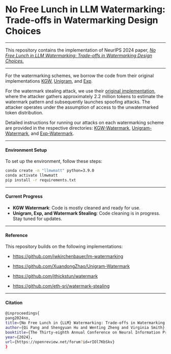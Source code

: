# No Free Lunch in LLM Watermarking: Trade-offs in Watermarking Design Choices

----

This repository contains the implementation of NeurIPS 2024 paper, [*No Free Lunch in LLM Watermarking: Trade-offs in Watermarking Design Choices.*](https://openreview.net/pdf?id=rIOl7KbSkv])


----

For the watermarking schemes, we borrow the code from their original implementations [KGW](https://github.com/jwkirchenbauer/lm-watermarking), [Unigram](https://github.com/XuandongZhao/Unigram-Watermark), and [Exp](https://github.com/jthickstun/watermark).

For the watermark stealing attack, we use their [original implementation](https://github.com/eth-sri/watermark-stealing), where the attacker gathers approximately 2.2 million tokens to estimate the watermark pattern and subsequently launches spoofing attacks.
The attacker operates under the assumption of access to the unwatermarked token distribution.

Detailed instructions for running our attacks on each watermarking scheme are provided in the respective directories: [KGW-Watermark](./KGW-Watermark/), [Unigram-Watermark](./Unigram-Watermark/), and [Exp-Watermark](./Exp-Watermark/).

----
#### Environment Setup
To set up the environment, follow these steps:
```bash
conda create -n "llmwmatt" python=3.9.0
conda activate llmwmatt
pip install -r requirements.txt

```

----
#### Current Progress
* **KGW Watermark**: Code is mostly cleaned and ready for use.
* **Unigram, Exp, and Watermark Stealing**: Code cleaning is in progress. Stay tuned for updates.
----

#### Reference

This repository builds on the following implementations:

* https://github.com/jwkirchenbauer/lm-watermarking

* https://github.com/XuandongZhao/Unigram-Watermark

* https://github.com/jthickstun/watermark

* https://github.com/eth-sri/watermark-stealing

----

#### Citation

```bash
@inproceedings{
pang2024no,
title={No Free Lunch in {LLM} Watermarking: Trade-offs in Watermarking Design Choices},
author={Qi Pang and Shengyuan Hu and Wenting Zheng and Virginia Smith},
booktitle={The Thirty-eighth Annual Conference on Neural Information Processing Systems},
year={2024},
url={https://openreview.net/forum?id=rIOl7KbSkv}
}
```